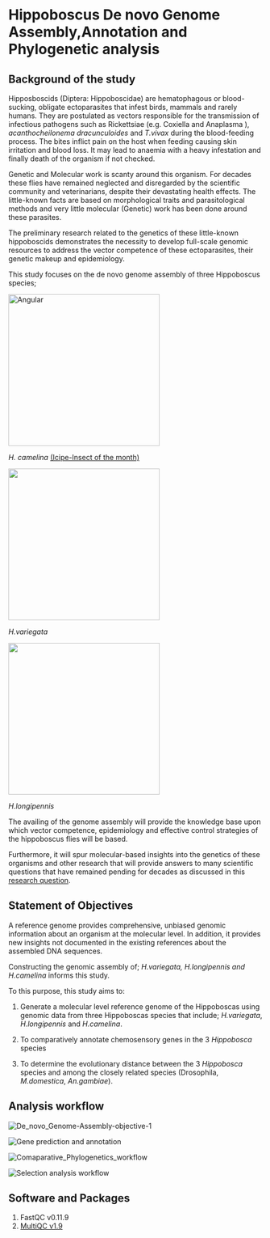 # Hippoboscus De novo Genome Assembly,Annotation and Phylogenetic analysis


## Background of the study

Hipposboscids (Diptera: Hippoboscidae) are hematophagous or blood-sucking, obligate ectoparasites that infest birds, mammals and rarely humans. They are postulated as vectors responsible for the transmission of infectious pathogens such as Rickettsiae (e.g. Coxiella and Anaplasma ), *acanthocheilonema dracunculoides* and *T.vivax* during the blood-feeding process. The bites inflict pain on the host when feeding causing skin irritation and blood loss. It may lead to anaemia with a heavy infestation and finally death of the organism if not checked.

Genetic and Molecular work is scanty around this organism. For decades these flies have remained neglected and disregarded by the scientific community and veterinarians, despite their devastating health effects. The little-known facts are based on morphological traits and parasitological methods and very little molecular (Genetic) work has been done around these parasites. 

The preliminary research related to the genetics of these little-known hippoboscids demonstrates the necessity to develop full-scale genomic resources to address the vector competence of these ectoparasites, their genetic makeup and epidemiology.

This study focuses on the de novo genome assembly of three Hippoboscus species;


<img src="https://user-images.githubusercontent.com/60787991/199466649-777ba12a-b1ff-4457-b206-bcf71d5affd6.jpg" title="Angular"  width="300"/> 
 
 *H. camelina* [(Icipe-Insect of the month)](http://www.icipe.org/news/insect-month-january-camel-fly-hippobosca-camelina)

<img src="https://user-images.githubusercontent.com/60787991/199472074-b5958e35-c3d5-4a1a-976d-c3d9ab2455e3.jpg" width="300"/>

*H.variegata*


<img src="https://user-images.githubusercontent.com/60787991/199485143-d22e2b65-f8df-4230-88cf-ba8b641be029.jpg" width="300"/>


*H.longipennis*

The availing of the genome assembly will provide the knowledge base upon which vector competence, epidemiology and effective control strategies of the hippoboscus flies will be based. 

Furthermore, it will spur molecular-based insights into the genetics of these organisms and other research that will provide answers to many scientific questions that have remained pending for decades as discussed in this [research question](https://github.com/fredrickkebaso/Hippobosca-De-novo-Genome-Assembly/blob/main/documents/Literature/Research%20question%20or%20Gaps.md).


## Statement of Objectives

A reference genome provides comprehensive, unbiased genomic information about an organism at the molecular level. In addition, it provides new insights not documented in the existing references about the assembled DNA sequences. 

Constructing the genomic assembly of; *H.variegata, H.longipennis and H.camelina* informs this study.

To this purpose, this study aims to:

1. Generate a molecular level reference genome of the Hippoboscas using genomic data from three Hippoboscas species that include; *H.variegata*, *H.longipennis* and *H.camelina*.

2. To comparatively annotate chemosensory genes in the 3 *Hippobosca* species

3. To determine the evolutionary distance between the 3 *Hippobosca* species and among the closely related species (Drosophila, *M.domestica*, *An.gambiae*).



## Analysis workflow


![De_novo_Genome-Assembly-objective-1](https://user-images.githubusercontent.com/60787991/206240189-33e182cb-5651-418a-8c50-2c1f8c07f30f.jpeg)


![Gene prediction and annotation](https://user-images.githubusercontent.com/60787991/206240331-87e5b33c-71bd-4dab-a288-3470e8c153ed.jpeg)

![Comaparative_Phylogenetics_workflow](https://user-images.githubusercontent.com/60787991/206240377-e3315984-63d1-4a0f-98e1-6a4f0124aa55.jpeg)


![Selection analysis workflow](https://user-images.githubusercontent.com/60787991/206240426-a53320e7-2450-4ee4-8d24-fe4364901174.jpeg)



## Software and Packages

1. FastQC v0.11.9
2. [MultiQC v1.9](http://multiqc.info)


